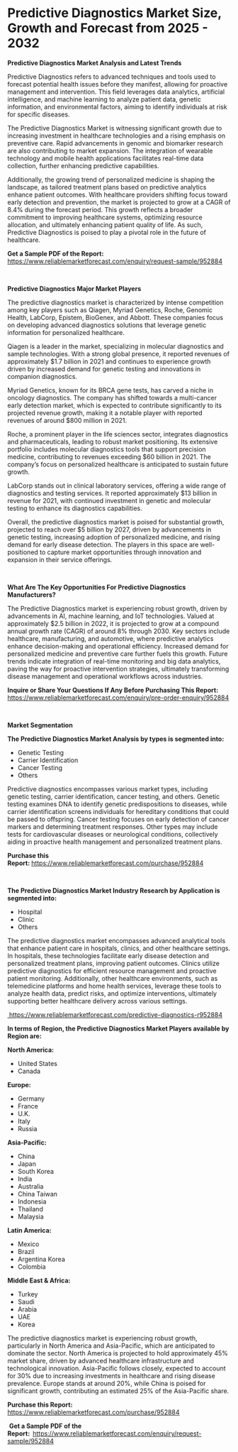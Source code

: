 <p><h1>Predictive Diagnostics Market Size, Growth and Forecast from 2025 - 2032</h1></p><p><strong>Predictive Diagnostics Market Analysis and Latest Trends</strong></p>
<p><p>Predictive Diagnostics refers to advanced techniques and tools used to forecast potential health issues before they manifest, allowing for proactive management and intervention. This field leverages data analytics, artificial intelligence, and machine learning to analyze patient data, genetic information, and environmental factors, aiming to identify individuals at risk for specific diseases. </p><p>The Predictive Diagnostics Market is witnessing significant growth due to increasing investment in healthcare technologies and a rising emphasis on preventive care. Rapid advancements in genomic and biomarker research are also contributing to market expansion. The integration of wearable technology and mobile health applications facilitates real-time data collection, further enhancing predictive capabilities. </p><p>Additionally, the growing trend of personalized medicine is shaping the landscape, as tailored treatment plans based on predictive analytics enhance patient outcomes. With healthcare providers shifting focus toward early detection and prevention, the market is projected to grow at a CAGR of 8.4% during the forecast period. This growth reflects a broader commitment to improving healthcare systems, optimizing resource allocation, and ultimately enhancing patient quality of life. As such, Predictive Diagnostics is poised to play a pivotal role in the future of healthcare.</p></p>
<p><strong>Get a Sample PDF of the Report:&nbsp;</strong> <a href="https://www.reliablemarketforecast.com/enquiry/request-sample/952884?utm_campaign=2603&utm_medium=2&utm_source=Github&utm_content=ia&utm_term=18042025&utm_id=predictive-diagnostics">https://www.reliablemarketforecast.com/enquiry/request-sample/952884</a></p>
<p>&nbsp;</p>
<p><strong>Predictive Diagnostics Major Market Players</strong></p>
<p><p>The predictive diagnostics market is characterized by intense competition among key players such as Qiagen, Myriad Genetics, Roche, Genomic Health, LabCorp, Epistem, BioGenex, and Abbott. These companies focus on developing advanced diagnostics solutions that leverage genetic information for personalized healthcare.</p><p>Qiagen is a leader in the market, specializing in molecular diagnostics and sample technologies. With a strong global presence, it reported revenues of approximately $1.7 billion in 2021 and continues to experience growth driven by increased demand for genetic testing and innovations in companion diagnostics.</p><p>Myriad Genetics, known for its BRCA gene tests, has carved a niche in oncology diagnostics. The company has shifted towards a multi-cancer early detection market, which is expected to contribute significantly to its projected revenue growth, making it a notable player with reported revenues of around $800 million in 2021.</p><p>Roche, a prominent player in the life sciences sector, integrates diagnostics and pharmaceuticals, leading to robust market positioning. Its extensive portfolio includes molecular diagnostics tools that support precision medicine, contributing to revenues exceeding $60 billion in 2021. The company’s focus on personalized healthcare is anticipated to sustain future growth.</p><p>LabCorp stands out in clinical laboratory services, offering a wide range of diagnostics and testing services. It reported approximately $13 billion in revenue for 2021, with continued investment in genetic and molecular testing to enhance its diagnostics capabilities.</p><p>Overall, the predictive diagnostics market is poised for substantial growth, projected to reach over $5 billion by 2027, driven by advancements in genetic testing, increasing adoption of personalized medicine, and rising demand for early disease detection. The players in this space are well-positioned to capture market opportunities through innovation and expansion in their service offerings.</p></p>
<p>&nbsp;</p>
<p><strong>What Are The Key Opportunities For Predictive Diagnostics Manufacturers?</strong></p>
<p><p>The Predictive Diagnostics market is experiencing robust growth, driven by advancements in AI, machine learning, and IoT technologies. Valued at approximately $2.5 billion in 2022, it is projected to grow at a compound annual growth rate (CAGR) of around 8% through 2030. Key sectors include healthcare, manufacturing, and automotive, where predictive analytics enhance decision-making and operational efficiency. Increased demand for personalized medicine and preventive care further fuels this growth. Future trends indicate integration of real-time monitoring and big data analytics, paving the way for proactive intervention strategies, ultimately transforming disease management and operational workflows across industries.</p></p>
<p><strong>Inquire or Share Your Questions If Any Before Purchasing This Report:</strong> <a href="https://www.reliablemarketforecast.com/enquiry/pre-order-enquiry/952884?utm_campaign=2603&utm_medium=2&utm_source=Github&utm_content=ia&utm_term=18042025&utm_id=predictive-diagnostics">https://www.reliablemarketforecast.com/enquiry/pre-order-enquiry/952884</a></p>
<p>&nbsp;</p>
<p><strong>Market Segmentation</strong></p>
<p><strong>The Predictive Diagnostics Market Analysis by types is segmented into:</strong></p>
<p><ul><li>Genetic Testing</li><li>Carrier Identification</li><li>Cancer Testing</li><li>Others</li></ul></p>
<p><p>Predictive diagnostics encompasses various market types, including genetic testing, carrier identification, cancer testing, and others. Genetic testing examines DNA to identify genetic predispositions to diseases, while carrier identification screens individuals for hereditary conditions that could be passed to offspring. Cancer testing focuses on early detection of cancer markers and determining treatment responses. Other types may include tests for cardiovascular diseases or neurological conditions, collectively aiding in proactive health management and personalized treatment plans.</p></p>
<p><strong>Purchase this Report:&nbsp;</strong><a href="https://www.reliablemarketforecast.com/purchase/952884?utm_campaign=2603&utm_medium=2&utm_source=Github&utm_content=ia&utm_term=18042025&utm_id=predictive-diagnostics">https://www.reliablemarketforecast.com/purchase/952884</a></p>
<p>&nbsp;</p>
<p><strong>The Predictive Diagnostics Market Industry Research by Application is segmented into:</strong></p>
<p><ul><li>Hospital</li><li>Clinic</li><li>Others</li></ul></p>
<p><p>The predictive diagnostics market encompasses advanced analytical tools that enhance patient care in hospitals, clinics, and other healthcare settings. In hospitals, these technologies facilitate early disease detection and personalized treatment plans, improving patient outcomes. Clinics utilize predictive diagnostics for efficient resource management and proactive patient monitoring. Additionally, other healthcare environments, such as telemedicine platforms and home health services, leverage these tools to analyze health data, predict risks, and optimize interventions, ultimately supporting better healthcare delivery across various settings.</p></p>
<p><a href="https://www.reliablemarketforecast.com/predictive-diagnostics-r952884?utm_campaign=2603&utm_medium=2&utm_source=Github&utm_content=ia&utm_term=18042025&utm_id=predictive-diagnostics">&nbsp;https://www.reliablemarketforecast.com/predictive-diagnostics-r952884</a></p>
<p><strong>In terms of Region, the Predictive Diagnostics Market Players available by Region are:</strong></p>
<p>
    <p> <strong> North America: </strong>
        <ul>
            <li>United States</li>
            <li>Canada</li>
        </ul>
        </p> 
    <p> <strong> Europe: </strong>
        <ul>
            <li>Germany</li>
            <li>France</li>
            <li>U.K.</li>
            <li>Italy</li>
            <li>Russia</li>
        </ul>
        </p> 
    <p> <strong> Asia-Pacific: </strong>
        <ul>
            <li>China</li>
            <li>Japan</li>
            <li>South Korea</li>
            <li>India</li>
            <li>Australia</li>
            <li>China Taiwan</li>
            <li>Indonesia</li>
            <li>Thailand</li>
            <li>Malaysia</li>
        </ul>
        </p> 
    <p> <strong> Latin America: </strong>
        <ul>
            <li>Mexico</li>
            <li>Brazil</li>
            <li>Argentina Korea</li>
            <li>Colombia</li>
        </ul>
        </p> 
    <p> <strong> Middle East & Africa: </strong>
        <ul>
            <li>Turkey</li>
            <li>Saudi</li>
            <li>Arabia</li>
            <li>UAE</li>
            <li>Korea</li>
        </ul>
    </p>
    </p>
<p><p>The predictive diagnostics market is experiencing robust growth, particularly in North America and Asia-Pacific, which are anticipated to dominate the sector. North America is projected to hold approximately 45% market share, driven by advanced healthcare infrastructure and technological innovation. Asia-Pacific follows closely, expected to account for 30% due to increasing investments in healthcare and rising disease prevalence. Europe stands at around 20%, while China is poised for significant growth, contributing an estimated 25% of the Asia-Pacific share.</p></p>
<p><strong>Purchase this Report: </strong><a href="https://www.reliablemarketforecast.com/purchase/952884?utm_campaign=2603&utm_medium=2&utm_source=Github&utm_content=ia&utm_term=18042025&utm_id=predictive-diagnostics">https://www.reliablemarketforecast.com/purchase/952884</a></p>
<p>&nbsp;<strong>Get a Sample PDF of the Report:&nbsp;&nbsp;</strong><a href="https://www.reliablemarketforecast.com/enquiry/request-sample/952884?utm_campaign=2603&utm_medium=2&utm_source=Github&utm_content=ia&utm_term=18042025&utm_id=predictive-diagnostics">https://www.reliablemarketforecast.com/enquiry/request-sample/952884</a></p>
<p><strong></strong></p>
<p><p></p><p></p><p></p></p>